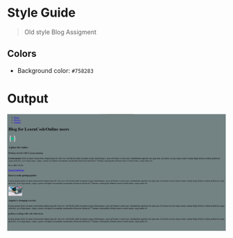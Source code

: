 # Style Guide
>Old style Blog Assigment

## Colors
- Background color: ``#758283``


# Output
![image](./img/03_output.png)
